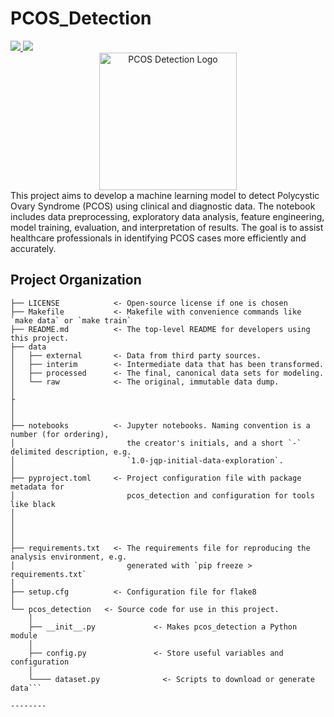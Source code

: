 # PCOS_Detection

<a target="_blank" href="https://cookiecutter-data-science.drivendata.org/">
    <img src="https://img.shields.io/badge/CCDS-Project%20template-328F97?logo=cookiecutter" />
</a>
<a target="_blank" href="https://cookiecutter-data-science.drivendata.org/">
    <img src="https://img.shields.io/badge/CCDS-Project%20template-328F97?logo=cookiecutter" />
</a>

<div align="center">
    <img src="https://tse1.mm.bing.net/th/id/OIP.rwrX0phesVws97q8xhHzMAHaHa?rs=1&pid=ImgDetMain&o=7&rm=3" alt="PCOS Detection Logo" height="220">
</div>
This project aims to develop a machine learning model to detect Polycystic Ovary Syndrome (PCOS) using clinical and diagnostic data. The notebook includes data preprocessing, exploratory data analysis, feature engineering, model training, evaluation, and interpretation of results. The goal is to assist healthcare professionals in identifying PCOS cases more efficiently and accurately.

## Project Organization

```
├── LICENSE            <- Open-source license if one is chosen
├── Makefile           <- Makefile with convenience commands like `make data` or `make train`
├── README.md          <- The top-level README for developers using this project.
├── data
│   ├── external       <- Data from third party sources.
│   ├── interim        <- Intermediate data that has been transformed.
│   ├── processed      <- The final, canonical data sets for modeling.
│   └── raw            <- The original, immutable data dump.
│
├
│
│
├── notebooks          <- Jupyter notebooks. Naming convention is a number (for ordering),
│                         the creator's initials, and a short `-` delimited description, e.g.
│                         `1.0-jqp-initial-data-exploration`.
│
├── pyproject.toml     <- Project configuration file with package metadata for 
│                         pcos_detection and configuration for tools like black
│
│
│
│
├── requirements.txt   <- The requirements file for reproducing the analysis environment, e.g.
│                         generated with `pip freeze > requirements.txt`
│
├── setup.cfg          <- Configuration file for flake8
│
└── pcos_detection   <- Source code for use in this project.
    │
    ├── __init__.py             <- Makes pcos_detection a Python module
    │
    ├── config.py               <- Store useful variables and configuration
    │
    └──── dataset.py              <- Scripts to download or generate data```

--------

